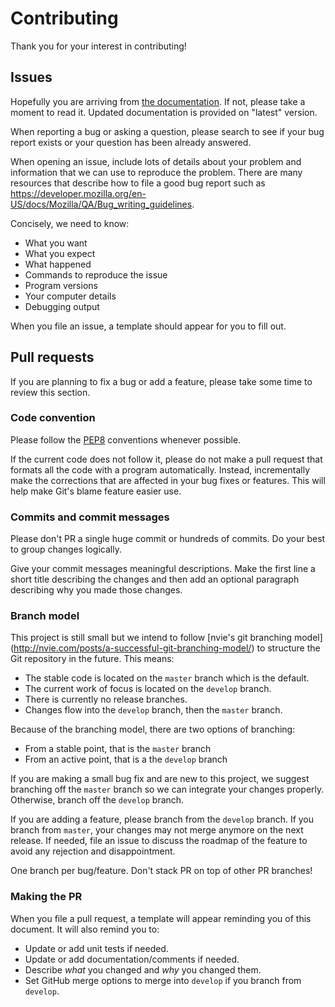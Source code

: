 Contributing
============

Thank you for your interest in contributing!


Issues
------

Hopefully you are arriving from
[the documentation](https://wpull.readthedocs.io/). If not, please take
a moment to read it. Updated documentation is provided on "latest"
version.

When reporting a bug or asking a question, please search to see if your
bug report exists or your question has been already answered.

When opening an issue, include lots of details about your problem and
information that we can use to reproduce the problem. There are many
resources that describe how to file a good bug report such as
<https://developer.mozilla.org/en-US/docs/Mozilla/QA/Bug_writing_guidelines>.

Concisely, we need to know:

* What you want
* What you expect
* What happened
* Commands to reproduce the issue
* Program versions
* Your computer details
* Debugging output

When you file an issue, a template should appear for you to fill out.


Pull requests
-------------

If you are planning to fix a bug or add a feature, please take some
time to review this section.


### Code convention

Please follow the [PEP8](https://www.python.org/dev/peps/pep-0008/)
conventions whenever possible. 

If the current code does not follow it, please do not make
a pull request that formats all the code with a program automatically.
Instead, incrementally make the corrections that are affected in your
bug fixes or features. This will help make Git's blame feature easier
use.


### Commits and commit messages

Please don't PR a single huge commit or hundreds of commits. Do your
best to group changes logically.

Give your commit messages meaningful descriptions. Make the first line
a short title describing the changes and then add an optional paragraph
describing why you made those changes.


### Branch model

This project is still small but we intend to follow 
[nvie's git branching model]
(http://nvie.com/posts/a-successful-git-branching-model/) to structure
the Git repository in the future. This means:

* The stable code is located on the `master` branch which is the default.
* The current work of focus is located on the `develop` branch.
* There is currently no release branches.
* Changes flow into the `develop` branch, then the `master` branch.

Because of the branching model, there are two options of branching:

* From a stable point, that is the `master` branch
* From an active point, that is a the `develop` branch

If you are making a small bug fix and are new to this project, we
suggest branching off the `master` branch so we can integrate your
changes properly. Otherwise, branch off the `develop` branch.

If you are adding a feature, please branch from the `develop` branch. 
If you branch from `master`, your changes may not merge anymore on the
next release. If needed, file an issue to discuss the roadmap of the
feature to avoid any rejection and disappointment.

One branch per bug/feature. Don't stack PR on top of other PR branches!


### Making the PR

When you file a pull request, a template will appear reminding you
of this document. It will also remind you to:

* Update or add unit tests if needed.
* Update or add documentation/comments if needed.
* Describe *what* you changed and *why* you changed them.
* Set GitHub merge options to merge into `develop` if you branch
  from `develop`.
